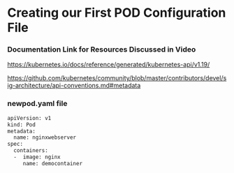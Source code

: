 # Creating our First POD Configuration File


###  Documentation Link for Resources Discussed in Video

https://kubernetes.io/docs/reference/generated/kubernetes-api/v1.19/

https://github.com/kubernetes/community/blob/master/contributors/devel/sig-architecture/api-conventions.md#metadata

### newpod.yaml file
```sh
apiVersion: v1
kind: Pod
metadata:
  name: nginxwebserver
spec:
  containers:
  -  image: nginx
     name: democontainer
```
